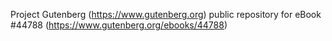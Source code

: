 Project Gutenberg (https://www.gutenberg.org) public repository for eBook #44788 (https://www.gutenberg.org/ebooks/44788)

